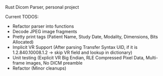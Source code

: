 Rust Dicom Parser, personal project


Current TODOS:
- Refactor parser into functions
- Decode JPEG image fragments
- Pretty print tags (Patient Name, Study Date, Modality, Dimensions, Bits Allocated)
- Implicit VR Support (After parsing Transfer Syntax UID, if it is 1.2.840.10008.1.2 -> skip VR field and lookup in dictionary)
- Unit testing (Explicit VR Big Endian, RLE Compressed Pixel Data, Multi-frame images, No DICM preamble
- Refactor (Minor cleanups)
